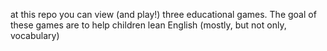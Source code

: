 at this repo you can view (and play!) three
educational games. The goal of these games are to help children lean English (mostly, but not only, vocabulary)
